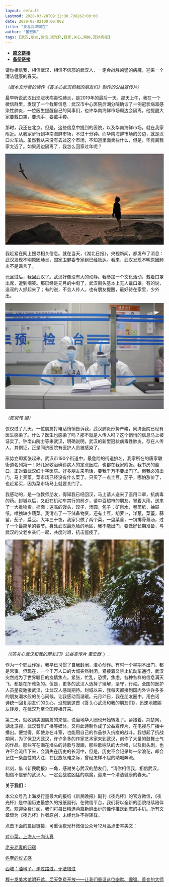 ```yaml
---
layout: default
Lastmod: 2020-03-28T09:22:38.738262+00:00
date: 2020-02-02T00:00:00Z
title: "我与武汉同在"
author: "董宏猷"
tags: [武汉,朋友,微信,夜光杯,我家,关心,海鲜,冠状病毒]
---
```


* [**原文链接**](https://mp.weixin.qq.com/s/BMOK2OEgSWrOOKaFMCduqw)
* [**备份链接**](http://archive.ph/jzJRc)


请你相信我，相信武汉，相信不信邪的武汉人，一定会战胜凶猛的病魔，迎来一个清洁健康的春天。

_（据本文作者的诗作《答关心武汉和我的朋友们》制作的公益宣传片）_

最早听说武汉出现冠状病毒性肺炎，是2019年的最后一天。那天上午，我在一个微信群里，发现了一个截屏信息：武汉市中心医院后湖分院确诊了一例冠状病毒感染性肺炎，一位医生提醒自己的同事们，也许华南海鲜市场周边会隔离，他提醒大家要戴口罩，要洗手，要戴手套。  

那时，我还在北京。但是，这些信息中提到的医院，以及华南海鲜市场，就在我家附近。从我家步行到华南海鲜市场，不过十分钟。而华南海鲜市场的旁边，就是汉口火车站。虽然我从来没有去过这个市场，不知道里面卖些什么，但是，毕竟离我家太近了。如果周边隔离了，我怎么回家过年呢？

![](/images/post/38ddae6f819589e302ac141f07d65e7b.jpg)

我赶紧在网上搜寻相关信息。就在当天，《湖北日报》，央视新闻，都发布了消息：武汉发现不明原因肺炎，国家卫健委专家组已经抵达。看来，武汉发现不明原因肺炎不是谣言了。

元旦过后，我回武汉了。武汉好像没有大的动静。我参加一个文化活动，戴着口罩出席，遭到嘲笑。那已经是元月的中旬了，武汉街头基本上无人戴口罩。有的说，造谣的人抓起来了；有的说，不会人传人。也有朋友提醒，最好待在家里，少外出。

![](/images/post/8f156ba0bdaa960da1600620564e2aea.jpg)

_（陈炅玮 摄）_

仅仅过了几天，一位朋友打电话悄悄告诉我，武汉肺炎形势严峻，同济医院已经有医生感染了。什么？医生也感染了吗？那不就是人传人吗？这个悄悄的信息马上被证实了。钟南山院士等来武汉，明确说明，武汉的新型冠状病毒性肺炎，存在人传人，其例证，正是同济医院有医护人员被感染了。

形势立即紧张起来。武汉市190个街道中，最危险的街道排名，我家所在的唐家墩街道名列第一！好几家收治确诊病人的定点医院，也都在我家附近。我书房的窗口，正对着武汉红十字医院。好多朋友来电话，要我千万不要出门了。但我必须出门，马上买菜。菜市场已经没有什么菜了。只买了一点土豆，茄子，哪怕涨价了，也赶紧买，因为菜市场马上就要关门了。

我感动的，是一位教师朋友，得知我已经回汉，马上请人送来了医用口罩，抗病毒的药。封城以后，又赶在机动车禁行的前夕，请中百超市的朋友，冒着大雨，送来了一大批物资。挂面；速冻的馒头，饺子，汤圆，包子；矿泉水，卷筒纸，抽屉纸，唯独缺少蔬菜。我清点了一下储备物资，还有土豆，胡萝卜，洋葱，菜薹，蒜苗，茄子，扁豆。大年三十夜，我家只做了两个菜，一盘菜薹，一锅排骨藕汤，过了一个最简单的春节。身处武汉最危险的地区，我不能出门，要做好长期准备，与武汉的父老乡亲们一起，共度时艰，抗击瘟疫了。

![](/images/post/b90bb761d3975a2cfe3b754afdacf218.jpg)

_（《答关心武汉和我的朋友们》公益宣传片 董宏猷__）_

作为一个职业作家，我早已习惯了自我封闭，潜心创作。有时一个星期不出门，都是常事。但现在，一个千万人口的大城突然封闭，紧接着又禁止机动车通行，武汉突然成为了世界瞩目的疫情焦点。紧张，忙乱，恐慌，焦虑，各种各样的信息满天飞，都是在所难免的。但是，更多的武汉人选择了理解，坚守，行动。全国的医护人员星夜驰援武汉，让武汉人感动期待。封城以来，我每天都接到国内外许许多多的朋友潮水般的关心问候，让我感动而温暖。元月21日，我在朋友圈中，用白话诗统一回复朋友们的关心，没想到这首《答关心武汉和我的朋友们》，迅速地被朋友转发，在武汉乃至全国传播开来。

第二天，就收到美国朋友的来信，说当地华人圈也开始转发了。紧接着，荆楚网，湖北卫视，武汉音乐广播等媒体，又将此诗制作成了公益宣传片，在电视与广播中播出。便觉得，即使身在斗室，也能用自己的作品参入抗疫的战斗。我想起了抗战期间，为了保卫大武汉，许许多多的作家艺术家来到武汉，创作了大量的鼓舞士气的作品。那些写在画在墙头的诗歌与漫画，那些歌咏队的大合唱，以及街头剧，也许不会流传下来，会消失在历史的长河中，但是，历史不会记录每一朵浪花，却会记住一条血性的大江，在民族危难之际，曾经怎样不屈的呐喊奔流。

此刻，借《新民晚报》一角，感谢关心武汉的朋友们。“请你相信我，相信武汉，相信不信邪的武汉人，一定会战胜凶猛的病魔，迎来一个清洁健康的春天。”

  

**关于我们：**

本公众号乃上海发行量最大的报纸《新民晚报》副刊《夜光杯》的官方微信，《夜光杯》是中国历史最悠久的报纸副刊，在微信平台，我们将以全新的面貌继续陪伴您。欢迎免费订阅，我们将每日精选两篇新鲜出炉的佳作推送到您的手机。所有文章皆为《夜光杯》作者原创，未经允许不得转载。

点击下面的篇目链接，可重读夜光杯微信公众号12月高点击率美文：

[对小菜，上海人一向认真](http://mp.weixin.qq.com/s?__biz=MzA4NzM0NTg4NA==&mid=2657709316&idx=1&sn=35435ab975daa95a677e5dc9d6f6fcfd&chksm=8ba712b7bcd09ba1c34f9509cc6c6bbe65a432122f73e41da9c3bf6a1858ab32df2b81f5b0ac&scene=21#wechat_redirect)

[老夫老妻的归宿](http://mp.weixin.qq.com/s?__biz=MzA4NzM0NTg4NA==&mid=2657709085&idx=2&sn=f88843a4f4494c9504d6ffda47abe055&chksm=8ba713aebcd09ab81ebf38f725a7fadba9af571cc42ae595944b84278c33ad6a6a41ddd615ec&scene=21#wechat_redirect)  

[冬至的仪式感](http://mp.weixin.qq.com/s?__biz=MzA4NzM0NTg4NA==&mid=2657709364&idx=2&sn=8e72b3f41f54be367a120ec58c3f59f7&chksm=8ba71287bcd09b91d02aa8daf16a89dae34cf567d97b998d7b8f02d711494d9a81b1ee945cef&scene=21#wechat_redirect)  

[西坡：油墩子，走过路过，无法错过](http://mp.weixin.qq.com/s?__biz=MzA4NzM0NTg4NA==&mid=2657709085&idx=1&sn=171c72788c922e8ae9a8991353c92261&chksm=8ba713aebcd09ab8b1041c4cfae443af864c51673532632c25e2d0286fea44c9b786db1e4a33&scene=21#wechat_redirect)  

[程十发美术馆明开馆，后天免费开放——让我们重温这位幽默、倔强、善变的大师](http://mp.weixin.qq.com/s?__biz=MzA4NzM0NTg4NA==&mid=2657709303&idx=1&sn=6fe5c28c67711bd9e4ab7866aabd91c9&chksm=8ba71344bcd09a52a99ed5343dffc1bb231fc654398913ecae8dda56a7ac2fb24601eb5966a0&scene=21#wechat_redirect)

